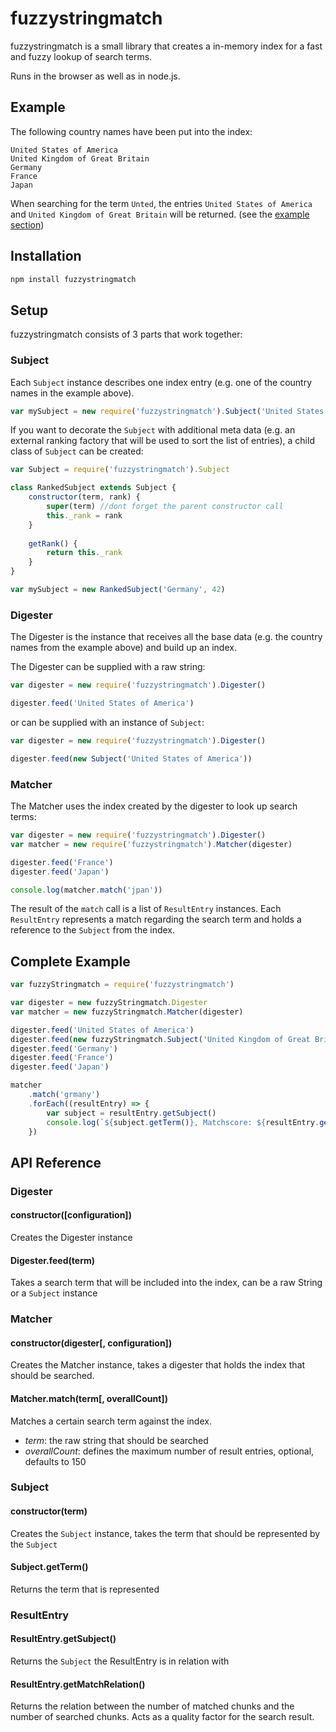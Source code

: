 # fuzzystringmatch
fuzzystringmatch is a small library that creates a in-memory index for a fast and fuzzy lookup of search terms.

Runs in the browser as well as in node.js.

## Example
The following country names have been put into the index:
````
United States of America
United Kingdom of Great Britain
Germany
France
Japan
````

When searching for the term `Unted`, the entries `United States of America` and `United Kingdom of Great Britain` will be returned.
(see the [example section](https://github.com/cookiefactory/fuzzystringmatch/tree/master/example))

## Installation
````bash
npm install fuzzystringmatch
````

## Setup
fuzzystringmatch consists of 3 parts that work together:

### Subject
Each `Subject` instance describes one index entry (e.g. one of the country names in the example above).
````javascript
var mySubject = new require('fuzzystringmatch').Subject('United States of America')
````

If you want to decorate the `Subject` with additional meta data (e.g. an external ranking factory that will be used to sort the list of entries),
a child class of `Subject` can be created:

````javascript
var Subject = require('fuzzystringmatch').Subject

class RankedSubject extends Subject {
    constructor(term, rank) {
        super(term) //dont forget the parent constructor call
        this._rank = rank
    }
    
    getRank() {
        return this._rank
    }
}

var mySubject = new RankedSubject('Germany', 42)
````

### Digester
The Digester is the instance that receives all the base data (e.g. the country names from the example above) and build up an index.

The Digester can be supplied with a raw string:
````javascript
var digester = new require('fuzzystringmatch').Digester()

digester.feed('United States of America')
````
or can be supplied with an instance of `Subject`:
````javascript
var digester = new require('fuzzystringmatch').Digester()

digester.feed(new Subject('United States of America'))
````

### Matcher
The Matcher uses the index created by the digester to look up search terms:
````javascript
var digester = new require('fuzzystringmatch').Digester()
var matcher = new require('fuzzystringmatch').Matcher(digester)

digester.feed('France')
digester.feed('Japan')

console.log(matcher.match('jpan'))
````

The result of the `match` call is a list of `ResultEntry` instances.
Each `ResultEntry` represents a match regarding the search term and holds a reference to the `Subject` from the index.

## Complete Example
````javascript
var fuzzyStringmatch = require('fuzzystringmatch')

var digester = new fuzzyStringmatch.Digester
var matcher = new fuzzyStringmatch.Matcher(digester)

digester.feed('United States of America')
digester.feed(new fuzzyStringmatch.Subject('United Kingdom of Great Britain'))
digester.feed('Germany')
digester.feed('France')
digester.feed('Japan')

matcher
    .match('grmany')
    .forEach((resultEntry) => {
        var subject = resultEntry.getSubject()
        console.log(`${subject.getTerm()}, Matchscore: ${resultEntry.getMatchRelation()}`)
    })

````

## API Reference

### Digester

#### constructor([configuration])
Creates the Digester instance

#### Digester.feed(term)
Takes a search term that will be included into the index, can be a raw String or a `Subject` instance

### Matcher

#### constructor(digester[, configuration])
Creates the Matcher instance, takes a digester that holds the index that should be searched.

#### Matcher.match(term[, overallCount])
Matches a certain search term against the index.
* *term*: the raw string that should be searched
* *overallCount*: defines the maximum number of result entries, optional, defaults to 150

### Subject

#### constructor(term)
Creates the `Subject` instance, takes the term that should be represented by the `Subject`

#### Subject.getTerm()
Returns the term that is represented

### ResultEntry

#### ResultEntry.getSubject()
Returns the `Subject` the ResultEntry is in relation with

#### ResultEntry.getMatchRelation()
Returns the relation between the number of matched chunks and the number of searched chunks.
Acts as a quality factor for the search result.
